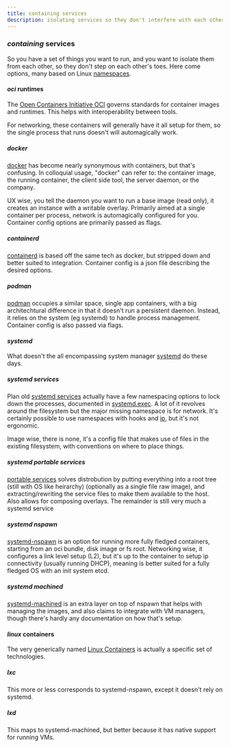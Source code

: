 ```yaml
---
title: containing services
description: isolating services so they don't interfere with each other
---
```


### _containing_ services

So you have a set of things you want to run,
and you want to isolate them from each other,
so they don't step on each other's toes.
Here come options,
many based on Linux [namespaces](https://man.archlinux.org/man/namespaces.7).

#### _oci_ runtimes

The [Open Containers Initiative OCI](https://opencontainers.org/)
governs standards for container images and runtimes.
This helps with interoperability between tools.

For networking, these containers will generally have it all setup for them,
so the single process that runs doesn't will automagically work.

##### _docker_

[docker](https://www.docker.com/) has become nearly synonymous with containers,
but that's confusing.
In colloquial usage,
"docker" can refer to: the container image, the running container,
the client side tool, the server daemon, or the company.

UX wise, you tell the daemon you want to run a base image (read only),
it creates an instance with a writable overlay.
Primarily aimed at a single container per process,
network is automagically configured for you.
Container config options are primarily passed as flags.

##### _containerd_

[containerd](https://containerd.io/) is based off the same tech as docker,
but stripped down and better suited to integration.
Container config is a json file describing the desired options.

##### _podman_

[podman](https://podman.io/) occupies a similar space,
single app containers,
with a big architechtural difference in that it doesn't run a persistent daemon.
Instead, it relies on the system (eg systemd) to handle process management.
Container config is also passed via flags.

#### _systemd_

What doesn't the all encompassing system manager [systemd](https://systemd.io/) do these days.

##### _systemd_ services

Plan old [systemd services](https://man.archlinux.org/man/systemd.service.5)
actually have a few namespacing options to lock down the processes,
documented in [systemd.exec](https://man.archlinux.org/man/systemd.exec.5).
A lot of it revolves around the filesystem but the major missing namespace is for network.
It's certainly possible to use namespaces with hooks and [ip](https://man.archlinux.org/man/ip.8),
but it's not ergonomic.

Image wise, there is none, it's a config file that makes use of files in the existing filesystem,
with conventions on where to place things.

##### _systemd_ portable services

[portable services](https://systemd.io/PORTABLE_SERVICES/) solves distrobution
by putting everything into a root tree (still with OS like heirarchy)
(optionally as a single file raw image),
and extracting/rewriting the service files to make them available to the host.
Also allows for composing overlays.
The remainder is still very much a systemd service

##### _systemd_ nspawn

[systemd-nspawn](https://man.archlinux.org/man/systemd-nspawn.1.en)
is an option for running more fully fledged containers,
starting from an oci bundle, disk image or fs root.
Networking wise, it configures a link level setup (L2),
but it's up to the container to setup ip connectivity (usually running DHCP),
meaning is better suited for a fully fledged OS with an init system etcd.

##### _systemd_ machined

[systemd-machined](https://man.archlinux.org/man/systemd-machined.service.8.en)
is an extra layer on top of nspawn that helps with managing the images,
and also claims to integrate with VM managers, though
there's hardly any documentation on how that's setup.

#### _linux_ containers

The very generically named [Linux Containers](https://linuxcontainers.org/)
is actually a specific set of technologies.

##### _lxc_

This more or less corresponds to systemd-nspawn, except it doesn't rely on systemd.

##### _lxd_

This maps to systemd-machined, but better because it has native support for running VMs.
